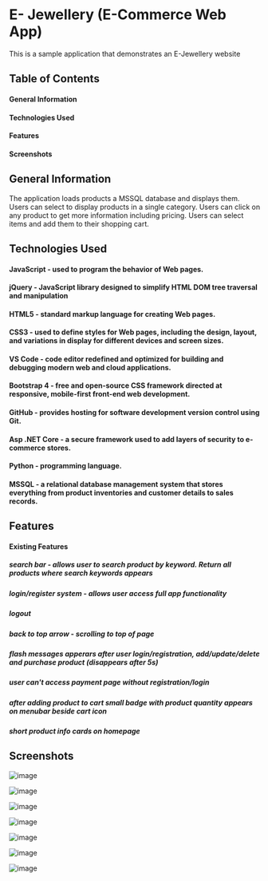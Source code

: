 # E- Jewellery (E-Commerce Web App)

This is a sample application that demonstrates an E-Jewellery website

## Table of Contents

#### General Information
#### Technologies Used
#### Features
#### Screenshots

## General Information
The application loads products a MSSQL database and displays them.  Users can select to display products in a single category. Users can click on any product to get more information including pricing.  Users can select items and add them to their shopping cart.

## Technologies Used
#### JavaScript - used to program the behavior of Web pages.
#### jQuery - JavaScript library designed to simplify HTML DOM tree traversal and manipulation
#### HTML5 - standard markup language for creating Web pages.
#### CSS3 - used to define styles for Web pages, including the design, layout, and variations in display for different devices and screen sizes.
#### VS Code - code editor redefined and optimized for building and debugging modern web and cloud applications.
#### Bootstrap 4 - free and open-source CSS framework directed at responsive, mobile-first front-end web development.
#### GitHub - provides hosting for software development version control using Git.
#### Asp .NET Core - a secure framework used to add layers of security to e-commerce stores.
#### Python - programming language.
#### MSSQL - a relational database management system that stores everything from product inventories and customer details to sales records.

## Features

#### Existing Features
##### search bar - allows user to search product by keyword. Return all products where search keywords appears
##### login/register system - allows user access full app functionality
##### logout
##### back to top arrow - scrolling to top of page
##### flash messages apperars after user login/registration, add/update/delete and purchase product (disappears after 5s)
##### user can't access payment page without registration/login
##### after adding product to cart small badge with product quantity appears on menubar beside cart icon
##### short product info cards on homepage

## Screenshots
![image](https://github.com/ElifEzgiEmre/E-Commerce/assets/89242843/0494da89-e0c8-4a5a-85d2-792604f9103e)



![image](https://github.com/ElifEzgiEmre/E-Commerce/assets/89242843/c7a5a226-dfc5-4407-8faf-75471cadff90)



![image](https://github.com/ElifEzgiEmre/E-Commerce/assets/89242843/53854165-5005-456c-a8ce-f6d70634db77)



![image](https://github.com/ElifEzgiEmre/E-Commerce/assets/89242843/f4811b84-6b12-4524-82b0-26de79634707)



![image](https://github.com/ElifEzgiEmre/E-Commerce/assets/89242843/1116c1f3-ada9-47e8-8a85-974c65aea73b)



![image](https://github.com/ElifEzgiEmre/E-Commerce/assets/89242843/367590e1-ca1b-45ff-93c2-83dba4da212d)



![image](https://github.com/ElifEzgiEmre/E-Commerce/assets/89242843/16413df8-0d28-45a0-a3af-0b5ce5a0d680)












